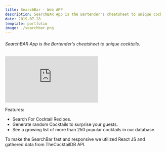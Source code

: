 ```yaml
---
title: SearchBar - Web APP
description: SearchBAR App is the Bartender's cheatsheet to unique cocktails.
date: 2019-07-28
template: portfolio
image: ./searchbar.png
---
```


<h6>SearchBAR App is the Bartender's cheatsheet to unique cocktails. </h6>
<!-- 
 width="853" height="480"  -->

<iframe class="post-video" src="https://www.youtube.com/embed/0up5nOnh2Xk" frameborder="0" allow="accelerometer; autoplay; encrypted-media; gyroscope; picture-in-picture" allowfullscreen></iframe>

<!-- [Link to App](https://the-search-bar.herokuapp.com/) -->

Features:

-   Search For Cocktail Recipes.
-   Generate random Cocktails to surprise your guests.
-   See a growing list of more than 250 popular cocktails in our database.

To make the SearchBar fast and responsive we utilized React JS and gathered data from TheCocktailDB API.
